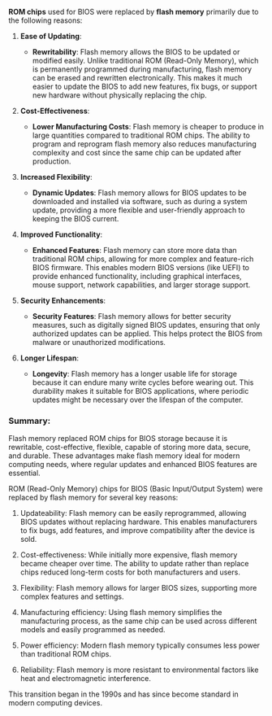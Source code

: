**ROM chips** used for BIOS were replaced by **flash memory** primarily due to the following reasons:

1. **Ease of Updating**:
   - **Rewritability**: Flash memory allows the BIOS to be updated or modified easily. Unlike traditional ROM (Read-Only Memory), which is permanently programmed during manufacturing, flash memory can be erased and rewritten electronically. This makes it much easier to update the BIOS to add new features, fix bugs, or support new hardware without physically replacing the chip.

2. **Cost-Effectiveness**:
   - **Lower Manufacturing Costs**: Flash memory is cheaper to produce in large quantities compared to traditional ROM chips. The ability to program and reprogram flash memory also reduces manufacturing complexity and cost since the same chip can be updated after production.

3. **Increased Flexibility**:
   - **Dynamic Updates**: Flash memory allows for BIOS updates to be downloaded and installed via software, such as during a system update, providing a more flexible and user-friendly approach to keeping the BIOS current.

4. **Improved Functionality**:
   - **Enhanced Features**: Flash memory can store more data than traditional ROM chips, allowing for more complex and feature-rich BIOS firmware. This enables modern BIOS versions (like UEFI) to provide enhanced functionality, including graphical interfaces, mouse support, network capabilities, and larger storage support.

5. **Security Enhancements**:
   - **Security Features**: Flash memory allows for better security measures, such as digitally signed BIOS updates, ensuring that only authorized updates can be applied. This helps protect the BIOS from malware or unauthorized modifications.

6. **Longer Lifespan**:
   - **Longevity**: Flash memory has a longer usable life for storage because it can endure many write cycles before wearing out. This durability makes it suitable for BIOS applications, where periodic updates might be necessary over the lifespan of the computer.

### Summary:
Flash memory replaced ROM chips for BIOS storage because it is rewritable, cost-effective, flexible, capable of storing more data, secure, and durable. These advantages make flash memory ideal for modern computing needs, where regular updates and enhanced BIOS features are essential.

ROM (Read-Only Memory) chips for BIOS (Basic Input/Output System) were replaced by flash memory for several key reasons:

1. Updateability: Flash memory can be easily reprogrammed, allowing BIOS updates without replacing hardware. This enables manufacturers to fix bugs, add features, and improve compatibility after the device is sold.

2. Cost-effectiveness: While initially more expensive, flash memory became cheaper over time. The ability to update rather than replace chips reduced long-term costs for both manufacturers and users.

3. Flexibility: Flash memory allows for larger BIOS sizes, supporting more complex features and settings.

4. Manufacturing efficiency: Using flash memory simplifies the manufacturing process, as the same chip can be used across different models and easily programmed as needed.

5. Power efficiency: Modern flash memory typically consumes less power than traditional ROM chips.

6. Reliability: Flash memory is more resistant to environmental factors like heat and electromagnetic interference.

This transition began in the 1990s and has since become standard in modern computing devices. 
